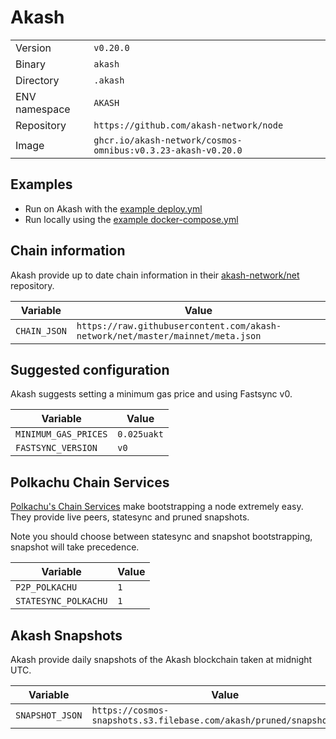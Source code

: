 # Akash

| | |
|---|---|
|Version|`v0.20.0`|
|Binary|`akash`|
|Directory|`.akash`|
|ENV namespace|`AKASH`|
|Repository|`https://github.com/akash-network/node`|
|Image|`ghcr.io/akash-network/cosmos-omnibus:v0.3.23-akash-v0.20.0`|

## Examples

- Run on Akash with the [example deploy.yml](./deploy.yml)
- Run locally using the [example docker-compose.yml](./docker-compose.yml)

## Chain information

Akash provide up to date chain information in their [akash-network/net](https://github.com/akash-network/net) repository.

|Variable|Value|
|---|---|
|`CHAIN_JSON`|`https://raw.githubusercontent.com/akash-network/net/master/mainnet/meta.json`|

## Suggested configuration

Akash suggests setting a minimum gas price and using Fastsync v0.

|Variable|Value|
|---|---|
|`MINIMUM_GAS_PRICES`|`0.025uakt`|
|`FASTSYNC_VERSION`|`v0`|

## Polkachu Chain Services

[Polkachu's Chain Services](https://www.polkachu.com/) make bootstrapping a node extremely easy. They provide live peers, statesync and pruned snapshots.

Note you should choose between statesync and snapshot bootstrapping, snapshot will take precedence.

|Variable|Value|
|---|---|
|`P2P_POLKACHU`|`1`|
|`STATESYNC_POLKACHU`|`1`|

## Akash Snapshots

Akash provide daily snapshots of the Akash blockchain taken at midnight UTC.

|Variable|Value|
|---|---|
|`SNAPSHOT_JSON`|`https://cosmos-snapshots.s3.filebase.com/akash/pruned/snapshot.json`|
